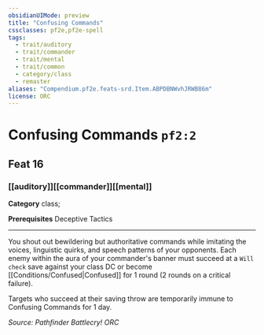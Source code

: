 ```yaml
---
obsidianUIMode: preview
title: "Confusing Commands"
cssclasses: pf2e,pf2e-spell
tags:
  - trait/auditory
  - trait/commander
  - trait/mental
  - trait/common
  - category/class
  - remaster
aliases: "Compendium.pf2e.feats-srd.Item.ABPDBNWvhJRWB86m"
license: ORC
---
```

# Confusing Commands `pf2:2`
## Feat 16
### [[auditory]][[commander]][[mental]]

**Category** class; 



**Prerequisites** Deceptive Tactics
* * *
You shout out bewildering but authoritative commands while imitating the voices, linguistic quirks, and speech patterns of your opponents. Each enemy within the aura of your commander's banner must succeed at a `Will check` save against your class DC or become [[Conditions/Confused|Confused]] for 1 round (2 rounds on a critical failure).

Targets who succeed at their saving throw are temporarily immune to Confusing Commands for 1 day.

*Source: Pathfinder Battlecry!*
*ORC*